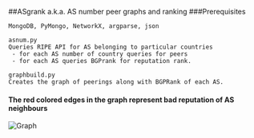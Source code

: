##ASgrank a.k.a. AS number peer graphs and ranking
###Prerequisites
```
MongoDB, PyMongo, NetworkX, argparse, json
```
```
asnum.py
Queries RIPE API for AS belonging to particular countries
 - for each AS number of country queries for peers
 - for each AS queries BGPrank for reputation rank.
```

```
graphbuild.py
Creates the graph of peerings along with BGPRank of each AS.
```
#### The red colored edges in the graph represent bad reputation of AS neighbours 
![Graph](http://raw.github.com/cokebottle/ASgrank/master/cool_weighted.png)

